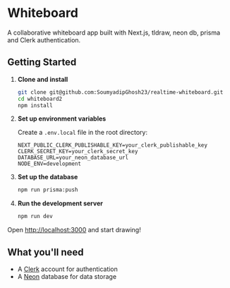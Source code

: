 # Whiteboard

A collaborative whiteboard app built with Next.js, tldraw, neon db, prisma and Clerk authentication.

## Getting Started

1. **Clone and install**
   ```bash
   git clone git@github.com:SoumyadipGhosh23/realtime-whiteboard.git
   cd whiteboard2
   npm install
   ```

2. **Set up environment variables**
   
   Create a `.env.local` file in the root directory:
   ```env
   NEXT_PUBLIC_CLERK_PUBLISHABLE_KEY=your_clerk_publishable_key
   CLERK_SECRET_KEY=your_clerk_secret_key
   DATABASE_URL=your_neon_database_url
   NODE_ENV=development
   ```

3. **Set up the database**
   ```bash
   npm run prisma:push
   ```

4. **Run the development server**
   ```bash
   npm run dev
   ```

Open [http://localhost:3000](http://localhost:3000) and start drawing!

## What you'll need

- A [Clerk](https://clerk.com) account for authentication
- A [Neon](https://neon.tech) database for data storage

